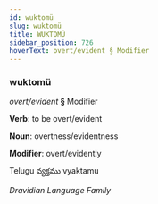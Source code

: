 ```yaml
---
id: wuktomü
slug: wuktomü
title: WUKTOMÜ
sidebar_position: 726
hoverText: overt/evident § Modifier
---
```


### wuktomü

*overt/evident* **§** Modifier

**Verb**: to be overt/evident

**Noun**: overtness/evidentness

**Modifier**: overt/evidently

Telugu వ్యక్తము vyaktamu 

*Dravidian Language Family*